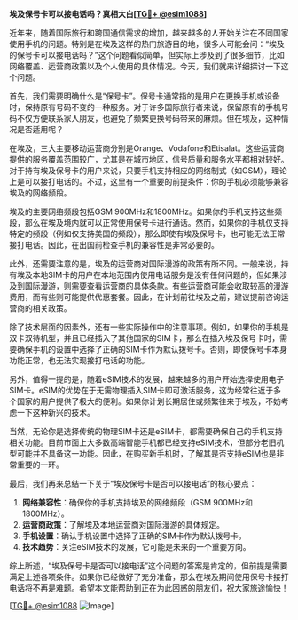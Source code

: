 **埃及保号卡可以接电话吗？真相大白[[TG💪+ @esim1088](https://t.me/s/esim1088)]**

近年来，随着国际旅行和跨国通信需求的增加，越来越多的人开始关注在不同国家使用手机的问题。特别是在埃及这样的热门旅游目的地，很多人可能会问：“埃及的保号卡可以接电话吗？”这个问题看似简单，但实际上涉及到了很多细节，比如网络覆盖、运营商政策以及个人使用的具体情况。今天，我们就来详细探讨一下这个问题。

首先，我们需要明确什么是“保号卡”。保号卡通常指的是用户在更换手机或设备时，保持原有号码不变的一种服务。对于许多国际旅行者来说，保留原有的手机号码不仅方便联系家人朋友，也避免了频繁更换号码带来的麻烦。但在埃及，这种情况是否适用呢？

在埃及，三大主要移动运营商分别是Orange、Vodafone和Etisalat。这些运营商提供的服务覆盖范围较广，尤其是在城市地区，信号质量和服务水平都相对较好。对于持有埃及保号卡的用户来说，只要手机支持相应的网络制式（如GSM），理论上是可以接打电话的。不过，这里有一个重要的前提条件：你的手机必须能够兼容埃及的网络频段。

埃及的主要网络频段包括GSM 900MHz和1800MHz。如果你的手机支持这些频段，那么在埃及境内就可以正常使用保号卡进行通话。然而，如果你的手机仅支持特定的频段（例如仅支持美国的频段），那么即使有埃及保号卡，也可能无法正常接打电话。因此，在出国前检查手机的兼容性是非常必要的。

此外，还需要注意的是，埃及的运营商对国际漫游的政策有所不同。一般来说，持有埃及本地SIM卡的用户在本地范围内使用电话服务是没有任何问题的，但如果涉及到国际漫游，则需要查看运营商的具体条款。有些运营商可能会收取较高的漫游费用，而有些则可能提供优惠套餐。因此，在计划前往埃及之前，建议提前咨询运营商的相关政策。

除了技术层面的因素外，还有一些实际操作中的注意事项。例如，如果你的手机是双卡双待机型，并且已经插入了其他国家的SIM卡，那么在插入埃及保号卡时，需要确保手机的设置中选择了正确的SIM卡作为默认拨号卡。否则，即使保号卡本身功能正常，也无法实现接打电话的功能。

另外，值得一提的是，随着eSIM技术的发展，越来越多的用户开始选择使用电子SIM卡。eSIM的优势在于无需物理插入SIM卡即可激活服务，这为经常往返于多个国家的用户提供了极大的便利。如果你计划长期居住或频繁往来于埃及，不妨考虑一下这种新兴的技术。

当然，无论你是选择传统的物理SIM卡还是eSIM卡，都需要确保自己的手机支持相关功能。目前市面上大多数高端智能手机都已经支持eSIM技术，但部分老旧机型可能并不具备这一功能。因此，在购买新手机时，了解其是否支持eSIM也是非常重要的一环。

最后，我们再来总结一下关于“埃及保号卡是否可以接电话”的核心要点：

1. **网络兼容性**：确保你的手机支持埃及的网络频段（GSM 900MHz和1800MHz）。
2. **运营商政策**：了解埃及本地运营商对国际漫游的具体规定。
3. **手机设置**：确认手机设置中选择了正确的SIM卡作为默认拨号卡。
4. **技术趋势**：关注eSIM技术的发展，它可能是未来的一个重要方向。

综上所述，“埃及保号卡是否可以接电话”这个问题的答案是肯定的，但前提是需要满足上述各项条件。如果你已经做好了充分准备，那么在埃及期间使用保号卡接打电话将不再是难题。希望本文能帮助到正在为此困惑的朋友们，祝大家旅途愉快！

[[TG💪+ @esim1088](https://t.me/s/esim1088) ![Image](https://i.postimg.cc/4NQfJmqS/Snipaste-2025-05-13-00-14-12.png)]